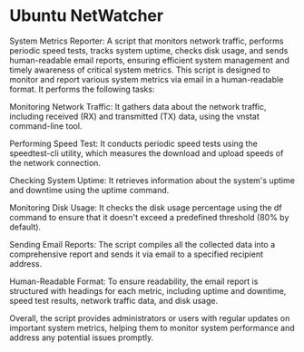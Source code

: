 # Ubuntu NetWatcher
 System Metrics Reporter: A script that monitors network traffic, performs periodic speed tests, tracks system uptime, checks disk usage, and sends human-readable email reports, ensuring efficient system management and timely awareness of critical system metrics.
This script is designed to monitor and report various system metrics via email in a human-readable format. It performs the following tasks:

Monitoring Network Traffic: It gathers data about the network traffic, including received (RX) and transmitted (TX) data, using the vnstat command-line tool.

Performing Speed Test: It conducts periodic speed tests using the speedtest-cli utility, which measures the download and upload speeds of the network connection.

Checking System Uptime: It retrieves information about the system's uptime and downtime using the uptime command.

Monitoring Disk Usage: It checks the disk usage percentage using the df command to ensure that it doesn't exceed a predefined threshold (80% by default).

Sending Email Reports: The script compiles all the collected data into a comprehensive report and sends it via email to a specified recipient address.

Human-Readable Format: To ensure readability, the email report is structured with headings for each metric, including uptime and downtime, speed test results, network traffic data, and disk usage.

Overall, the script provides administrators or users with regular updates on important system metrics, helping them to monitor system performance and address any potential issues promptly.
